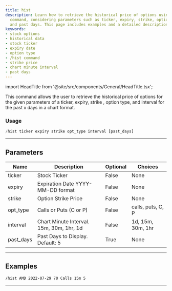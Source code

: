 ```yaml
---
title: hist
description: Learn how to retrieve the historical price of options using the '/hist'
  command, considering parameters such as ticker, expiry, strike, option type, interval,
  and past days. This page includes examples and a detailed description of each parameter.
keywords:
- stock options
- historical data
- stock ticker
- expiry date
- option type
- /hist command
- strike price
- chart minute interval
- past days
---
```


import HeadTitle from '@site/src/components/General/HeadTitle.tsx';

<HeadTitle title="options: hist - Telegram Reference | OpenBB Bot Docs" />

This command allows the user to retrieve the historical price of options for the given parameters of a ticker, expiry, strike , option type, and interval for the past x days in a chart format.

### Usage

```python wordwrap
/hist ticker expiry strike opt_type interval [past_days]
```

---

## Parameters

| Name | Description | Optional | Choices |
| ---- | ----------- | -------- | ------- |
| ticker | Stock Ticker | False | None |
| expiry | Expiration Date YYYY-MM-DD format | False | None |
| strike | Option Strike Price | False | None |
| opt_type | Calls or Puts (C or P) | False | calls, puts, C, P |
| interval | Chart Minute Interval. 15m, 30m, 1hr, 1d | False | 1d, 15m, 30m, 1hr |
| past_days | Past Days to Display. Default: 5 | True | None |


---

## Examples

```
/hist AMD 2022-07-29 70 Calls 15m 5
```

---

